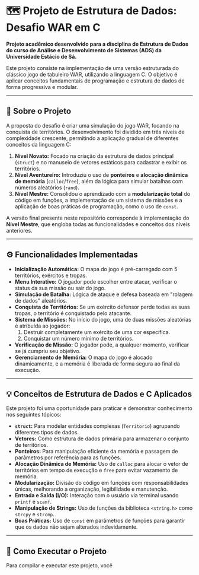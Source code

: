 # 🗺️ Projeto de Estrutura de Dados: Desafio WAR em C

**Projeto acadêmico desenvolvido para a disciplina de Estrutura de Dados do curso de Análise e Desenvolvimento de Sistemas (ADS) da Universidade Estácio de Sá.**

Este projeto consiste na implementação de uma versão estruturada do clássico jogo de tabuleiro WAR, utilizando a linguagem C. O objetivo é aplicar conceitos fundamentais de programação e estrutura de dados de forma progressiva e modular.

---

## 🎯 Sobre o Projeto

A proposta do desafio é criar uma simulação do jogo WAR, focando na conquista de territórios. O desenvolvimento foi dividido em três níveis de complexidade crescente, permitindo a aplicação gradual de diferentes conceitos da linguagem C:

1.  **Nível Novato:** Focado na criação da estrutura de dados principal (`struct`) e no manuseio de vetores estáticos para cadastrar e exibir os territórios.
2.  **Nível Aventureiro:** Introduziu o uso de **ponteiros** e **alocação dinâmica de memória** (`calloc`/`free`), além da lógica para simular batalhas com números aleatórios (`rand`).
3.  **Nível Mestre:** Consolidou o aprendizado com a **modularização total** do código em funções, a implementação de um sistema de missões e a aplicação de boas práticas de programação, como o uso de `const`.

A versão final presente neste repositório corresponde à implementação do **Nível Mestre**, que engloba todas as funcionalidades e conceitos dos níveis anteriores.

---

## ⚙️ Funcionalidades Implementadas

* **Inicialização Automática:** O mapa do jogo é pré-carregado com 5 territórios, exércitos e tropas.
* **Menu Interativo:** O jogador pode escolher entre atacar, verificar o status da sua missão ou sair do jogo.
* **Simulação de Batalha:** Lógica de ataque e defesa baseada em "rolagem de dados" aleatórios.
* **Conquista de Territórios:** Se um exército defensor perde todas as suas tropas, o território é conquistado pelo atacante.
* **Sistema de Missões:** No início do jogo, uma de duas missões aleatórias é atribuída ao jogador:
    1.  Destruir completamente um exército de uma cor específica.
    2.  Conquistar um número mínimo de territórios.
* **Verificação de Missão:** O jogador pode, a qualquer momento, verificar se já cumpriu seu objetivo.
* **Gerenciamento de Memória:** O mapa do jogo é alocado dinamicamente, e a memória é liberada de forma segura ao final da execução.

---

## 💡 Conceitos de Estrutura de Dados e C Aplicados

Este projeto foi uma oportunidade para praticar e demonstrar conhecimento nos seguintes tópicos:

* **`struct`:** Para modelar entidades complexas (`Territorio`) agrupando diferentes tipos de dados.
* **Vetores:** Como estrutura de dados primária para armazenar o conjunto de territórios.
* **Ponteiros:** Para manipulação eficiente da memória e passagem de parâmetros por referência para as funções.
* **Alocação Dinâmica de Memória:** Uso de `calloc` para alocar o vetor de territórios em tempo de execução e `free` para evitar vazamento de memória.
* **Modularização:** Divisão do código em funções com responsabilidades únicas, melhorando a organização, legibilidade e manutenção.
* **Entrada e Saída (I/O):** Interação com o usuário via terminal usando `printf` e `scanf`.
* **Manipulação de Strings:** Uso de funções da biblioteca `<string.h>` como `strcpy` e `strcmp`.
* **Boas Práticas:** Uso de `const` em parâmetros de funções para garantir que os dados não sejam alterados indevidamente.

---

## 🚀 Como Executar o Projeto

Para compilar e executar este projeto, você
